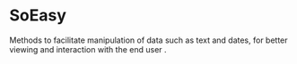 # SoEasy
Methods to facilitate manipulation of data such as text and dates, for better viewing and interaction with the end user .
